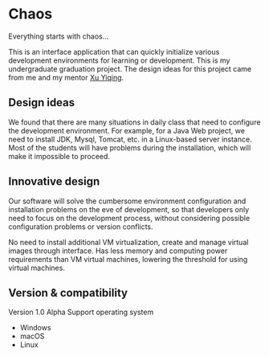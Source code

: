 # Chaos
Everything starts with chaos...

This is an interface application that can quickly initialize various development environments for learning or development. This is my undergraduate graduation project. The design ideas for this project came from me and my mentor [Xu Yiqing](https://github.com/yiqingxu). 

## Design ideas
We found that there are many situations in daily class that need to configure the development environment. For example, for a Java Web project, we need to install JDK, Mysql, Tomcat, etc. in a Linux-based server instance. Most of the students will have problems during the installation, which will make it impossible to proceed.

## Innovative design
Our software will solve the cumbersome environment configuration and installation problems on the eve of development, so that developers only need to focus on the development process, without considering possible configuration problems or version conflicts.

No need to install additional VM virtualization, create and manage virtual images through interface. Has less memory and computing power requirements than VM virtual machines, lowering the threshold for using virtual machines.

## Version & compatibility
Version 1.0 Alpha Support operating system
- Windows
- macOS
- Linux
